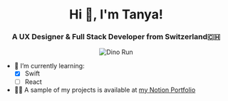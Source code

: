 <h1 align="center">Hi 👋, I'm Tanya!</h1>
<h3 align="center">A UX Designer & Full Stack Developer from Switzerland🇨🇭</h3>

<p align="center">
  <img src="https://cdn-images-1.medium.com/v2/resize:fit:688/1*82D2cg8Gpe9CVISaph6RPg.gif" alt="Dino Run">
</p>

- 🌱 I’m currently learning:
	- [x] Swift
  	- [ ] React

- 👨‍💻 A sample of my projects is available at [my Notion Portfolio](https://tlathion.notion.site/Tanya-Lathion-Product-Designer-ecc3ce60089e4e34a6f83fa9472038d7?pvs=4)
